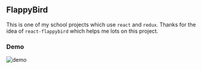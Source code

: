 ## FlappyBird

This is one of my school projects which use `react` and `redux`. Thanks for the idea of `react-flappybird` which helps me lots on this project.

### Demo
 ![demo](./screenshot/demo-1.gif)

